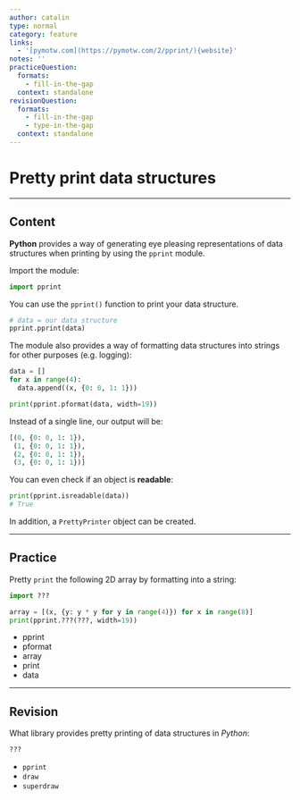 ```yaml
---
author: catalin
type: normal
category: feature
links:
  - '[pymotw.com](https://pymotw.com/2/pprint/){website}'
notes: ''
practiceQuestion:
  formats:
    - fill-in-the-gap
  context: standalone
revisionQuestion:
  formats:
    - fill-in-the-gap
    - type-in-the-gap
  context: standalone
---
```


# Pretty print data structures


---

## Content

**Python** provides a way of generating eye pleasing representations of data structures when printing by using the `pprint` module.

Import the module:

```python
import pprint
```

You can use the `pprint()` function to print your data structure.

```python
# data = our data structure
pprint.pprint(data)

```

The module also provides a way of formatting data structures into strings for other purposes (e.g. logging):

```python
data = []
for x in range(4):
  data.append((x, {0: 0, 1: 1}))

print(pprint.pformat(data, width=19))
```

Instead of a single line, our output will be:

```python
[(0, {0: 0, 1: 1}),
 (1, {0: 0, 1: 1}),
 (2, {0: 0, 1: 1}),
 (3, {0: 0, 1: 1})]
```

You can even check if an object is **readable**:

```python
print(pprint.isreadable(data))
# True
```

In addition, a `PrettyPrinter` object can be created.


---

## Practice

Pretty `print` the following 2D array by formatting into a string:

```python
import ???

array = [(x, {y: y * y for y in range(4)}) for x in range(8)]
print(pprint.???(???, width=19))
```

- pprint
- pformat
- array
- print
- data


---

## Revision

What library provides pretty printing of data structures in *Python*:

```python
???
```

- `pprint`
- `draw`
- `superdraw`
